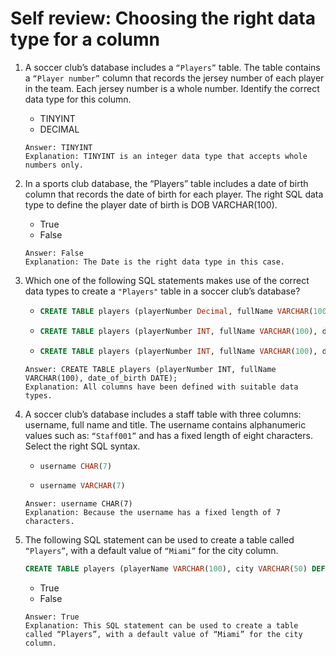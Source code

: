 # Self review: Choosing the right data type for a column

1. A soccer club’s database includes a `“Players”` table. The table contains a `“Player number”` column that records the jersey number of each player in the team. Each jersey number is a whole number. Identify the correct data type for this column.
    - TINYINT
    - DECIMAL
    ```
    Answer: TINYINT
    Explanation: TINYINT is an integer data type that accepts whole numbers only.
    ```

2. In a sports club database, the “Players” table includes a date of birth column that records the date of birth for each player. The right SQL data type to define the player date of birth is DOB VARCHAR(100).
    - True
    - False
    ```
    Answer: False
    Explanation: The Date is the right data type in this case.
    ```

3. Which one of the following SQL statements makes use of the correct data types to create a `"Players"` table in a soccer club’s database?
    -   ```sql
        CREATE TABLE players (playerNumber Decimal, fullName VARCHAR(100), date_of_birth DATE);
        ```
    -   ```sql
        CREATE TABLE players (playerNumber INT, fullName VARCHAR(100), date_of_birth CHAR);
        ```
    -   ```sql
        CREATE TABLE players (playerNumber INT, fullName VARCHAR(100), date_of_birth DATE);
        ```
    ```
    Answer: CREATE TABLE players (playerNumber INT, fullName VARCHAR(100), date_of_birth DATE);
    Explanation: All columns have been defined with suitable data types.
    ```

4. A soccer club’s database includes a staff table with three columns: username, full name and title. The username contains alphanumeric values such as: `“Staff001”` and has a fixed length of eight characters. Select the right SQL syntax.
    -   ```sql
        username CHAR(7)
        ```
    -   ```sql
        username VARCHAR(7)
        ```
    ```
    Answer: username CHAR(7)
    Explanation: Because the username has a fixed length of 7 characters.
    ```

5. The following SQL statement can be used to create a table called `“Players”`, with a default value of `“Miami”` for the city column.
    ```sql
    CREATE TABLE players (playerName VARCHAR(100), city VARCHAR(50) DEFAULT “Miami”, age INT);
    ```
    - True
    - False
    ```
    Answer: True
    Explanation: This SQL statement can be used to create a table called “Players”, with a default value of “Miami” for the city column.
    ```